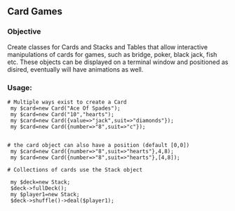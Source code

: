 ## Card Games

### Objective
Create classes for Cards and Stacks and Tables that allow interactive manipulations of cards for games, such as 
bridge, poker, black jack, fish etc. These objects can be displayed on a terminal window and positioned as disired, 
eventually will have animations as well.


### Usage: 

```
# Multiple ways exist to create a Card
 my $card=new Card("Ace Of Spades");
 my $card=new Card("10","hearts");
 my $card=new Card({value=>"jack",suit=>"diamonds"});
 my $card=new Card({number=>"8",suit=>"c"});


# the card object can also have a position (default [0,0])
 my $card=new Card({number=>"8",suit=>"hearts"},4,8);
 my $card=new Card({number=>"8",suit=>"hearts"},[4,8]);

# Collections of cards use the Stack object

 my $deck=new Stack;
 $deck->fullDeck();
 my $player1=new Stack;
 $deck->shuffle()->deal($player1);
```

